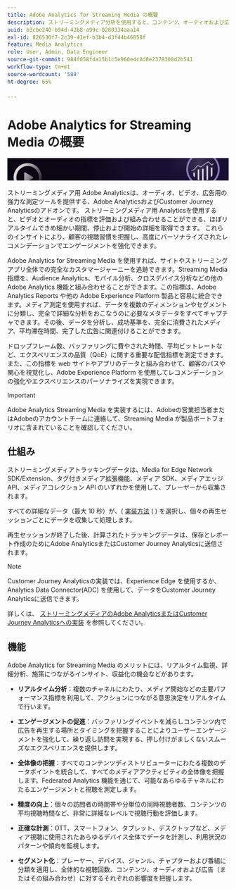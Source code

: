 ```yaml
---
title: Adobe Analytics for Streaming Media の概要
description: ストリーミングメディア分析を使用すると、コンテンツ、オーディオおよび広告に関する強力なインサイトを得ることができます。
uuid: b3cbe240-b94d-42b8-a99c-0280334aaa14
exl-id: 826530f7-2c39-41ef-b3b4-d3f44b46858f
feature: Media Analytics
role: User, Admin, Data Engineer
source-git-commit: 984f058fda15b1c5e960e4c8d8e2378308d2b541
workflow-type: tm+mt
source-wordcount: '589'
ht-degree: 65%

---
```


# Adobe Analytics for Streaming Media の概要

![バナー](./assets/media_analytics_banner.png)

ストリーミングメディア用 Adobe Analyticsは、オーディオ、ビデオ、広告用の強力な測定ツールを提供する、Adobe AnalyticsおよびCustomer Journey Analyticsのアドオンです。 ストリーミングメディア用 Analyticsを使用すると、ビデオとオーディオの指標を評価および組み合わせることができる、ほぼリアルタイムできめ細かい期間、停止および開始の詳細を取得できます。 これらのインサイトにより、顧客の視聴習慣を把握し、高度にパーソナライズされたレコメンデーションでエンゲージメントを強化できます。

Adobe Analytics for Streaming Media を使用すれば、サイトやストリーミングアプリ全体での完全なカスタマージャーニーを追跡できます。Streaming Media 指標を、Audience Analytics、モバイル分析、クロスデバイス分析などの他の Adobe Analytics 機能と組み合わせることができます。この指標は、Adobe Analytics Reports や他の Adobe Experience Platform 製品と容易に統合できます。メディア測定を使用すれば、データを複数のディメンションやセグメントに分類し、完全で詳細な分析をおこなうのに必要なメタデータをすべてキャプチャできます。その後、データを分析し、成功基準を、完全に消費されたメディア、平均滞在時間、完了した広告に関連付けることができます。

ドロップフレーム数、バッファリングに費やされた時間、平均ビットレートなど、エクスペリエンスの品質（QoE）に関する重要な配信指標を測定できます。また、この指標を web サイトやアプリのデータと組み合わせて、顧客のパスや関心を視覚化し、Adobe Experience Platform を使用してレコメンデーションの強化やエクスペリエンスのパーソナライズを実現できます。

>[!IMPORTANT]
>
>Adobe Analytics Streaming Media を実装するには、Adobeの営業担当者またはAdobeのアカウントチームに連絡して、Streaming Media が製品ポートフォリオに含まれていることを確認してください。


## 仕組み

ストリーミングメディアトラッキングデータは、Media for Edge Network SDK/Extension、タグ付きメディア拡張機能、メディア SDK、メディアエッジ API、メディアコレクション API のいずれかを使用して、プレーヤーから収集されます。

すべての詳細なデータ（最大 10 秒）が、( [実装方法](/help/implementation/overview.md) ( ) を選択し、個々の再生セッションごとにデータを収集して処理します。

再生セッションが終了した後、計算されたトラッキングデータは、保存とレポート作成のためにAdobe AnalyticsまたはCustomer Journey Analyticsに送信されます。

>[!NOTE]
>
>Customer Journey Analyticsの実装では、Experience Edge を使用するか、Analytics Data Connector(ADC) を使用して、データをCustomer Journey Analyticsに送信できます。


詳しくは、 [ストリーミングメディアのAdobe AnalyticsまたはCustomer Journey Analyticsへの実装](/help/implementation/overview.md) を参照してください。

## 機能

Adobe Analytics for Streaming Media のメリットには、リアルタイム監視、詳細分析、施策につながるインサイト、収益化の機会などがあります。

* **リアルタイム分析**：複数のチャネルにわたり、メディア開始などの主要パフォーマンス指標を利用して、アクションにつながる意思決定をリアルタイムで行います。

* **エンゲージメントの促進**：バッファリングイベントを減らしコンテンツ内で広告を再生する場所とタイミングを把握することによりユーザーエンゲージメントを強化して、繰り返し訪問を実現する、押し付けがましくないスムーズなエクスペリエンスを提供します。

* **全体像の把握**：すべてのコンテンツディストリビューターにわたる複数のデータポイントを統合して、すべてのメディアアクティビティの全体像を把握します。Federated Analytics 機能を通じて、可能なあらゆるチャネルにわたるエンゲージメントと視聴を測定します。

* **精度の向上**：個々の訪問者の時間帯や分単位の同時視聴者数、コンテンツの平均視聴時間など、非常に詳細なレベルで視聴行動を評価します。

* **正確な計測**：OTT、スマートフォン、タブレット、デスクトップなど、メディア視聴に使用されたあらゆるデバイス全体でデータを計測し、利用状況のパターンや傾向を監視します。

* **セグメント化**：プレーヤー、デバイス、ジャンル、チャプターおよび番組に分類を適用し、全体的な視聴回数、コンテンツ、オーディオおよび広告（またはその組み合わせ）に対するそれぞれの影響度を把握します。
